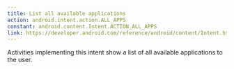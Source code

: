 ```yaml
---
title: List all available applications
action: android.intent.action.ALL_APPS
constant: android.content.Intent.ACTION_ALL_APPS
link: https://developer.android.com/reference/android/content/Intent.html#ACTION_ALL_APPS
---
```

Activities implementing this intent show a list of all available applications to the user.
